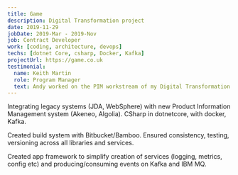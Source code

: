 ```yaml
---
title: Game
description: Digital Transformation project
date: 2019-11-29
jobDate: 2019-Mar - 2019-Nov
job: Contract Developer
work: [coding, architecture, devops]
techs: [dotnet Core, csharp, Docker, Kafka]
projectUrl: https://game.co.uk
testimonial:
  name: Keith Martin
  role: Program Manager
  text: Andy worked on the PIM workstream of my Digital Transformation Programme. Within days of Andy joining the team it was clear that he is very technically competent and highly experienced. It wasn't long before the other developers in the PIM team started going to Andy for help/advice/guidance so that he became seen as the senior developer on the team. I would recommend Andy to any team that needs a very capable senior developer with his skill set.
---
```


Integrating legacy systems (JDA, WebSphere) with new Product Information Management system (Akeneo, Algolia).
CSharp in dotnetcore, with docker, Kafka.

Created build system with Bitbucket/Bamboo. Ensured consistency, testing, versioning across all libraries and services.

Created app framework to simplify creation of services (logging, metrics, config etc) and producing/consuming events on Kafka and IBM MQ.
